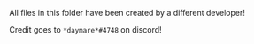 All files in this folder have been created by a different developer!

Credit goes to `*daymare*#4748` on discord!